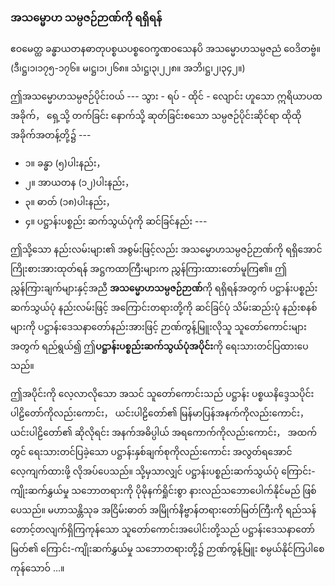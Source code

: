 ### အသမ္မောဟ သမ္ပဇဉ်ဉာဏ်ကို ရရှိရန်

ဧဝမေတ္ထ ခန္ဓာယတနဓာတုပစ္စယပစ္စဝေက္ခဏဝသေနပိ အသမ္မောဟသမ္ပဇညံ ဝေဒိတဗ္ဗံ။
(ဒီ၊ဋ္ဌ၊၁၊၁၇၅-၁၇၆။ မ၊ဋ္ဌ၊၁၊၂၆၈။ သံ၊ဋ္ဌ၊၃၊၂၂၈။ အဘိ၊ဋ္ဌ၊၂၊၃၄၂။)

ဤအသမ္မောဟသမ္ပဇဉ်ပိုင်းဝယ် --- သွား - ရပ် - ထိုင် - လျောင်း ဟူသော ဣရိယာပထအခိုက်， ရှေ့သို့ တက်ခြင်း နောက်သို့ ဆုတ်ခြင်းစသော သမ္ပဇဉ်ပိုင်းဆိုင်ရာ ထိုထိုအခိုက်အတန့်တို့၌ ---

- ၁။ ခန္ဓာ (၅)ပါးနည်း，
- ၂။ အာယတန (၁၂)ပါးနည်း，
- ၃။ ဓာတ် (၁၈)ပါးနည်း，
- ၄။ ပဋ္ဌာန်းပစ္စည်း ဆက်သွယ်ပုံကို ဆင်ခြင်နည်း ---

ဤသို့သော နည်းလမ်းများ၏ အစွမ်းဖြင့်လည်း အသမ္မောဟသမ္ပဇဉ်ဉာဏ်ကို ရရှိအောင် ကြိုးစားအားထုတ်ရန် အဋ္ဌကထာကြီးများက ညွှန်ကြားထားတော်မူကြ၏။ 
ဤညွှန်ကြားချက်များနှင့်အညီ **အသမ္မောဟသမ္ပဇဉ်ဉာဏ်**ကို ရရှိရန်အတွက် ပဋ္ဌာန်းပစ္စည်းဆက်သွယ်ပုံ နည်းလမ်းဖြင့် အကြောင်းတရားတို့ကို ဆင်ခြင်ပုံ သိမ်းဆည်းပုံ နည်းစနစ်များကို ပဋ္ဌာန်းဒေသနာတော်နည်းအားဖြင့် ဉာဏ်ကွန့်မြူးလိုသူ သူတော်ကောင်းများအတွက် ရည်ရွယ်၍ ဤ**ပဋ္ဌာန်းပစ္စည်းဆက်သွယ်ပုံအပိုင်း**ကို ရေးသားတင်ပြထားပေသည်။

ဤအပိုင်းကို လေ့လာလိုသော အသင် သူတော်ကောင်းသည် ပဋ္ဌာန်း ပစ္စယနိဒ္ဒေသပိုင်း ပါဠိတော်ကိုလည်းကောင်း， ယင်းပါဠိတော်၏ မြန်မာပြန်အနက်ကိုလည်းကောင်း， ယင်းပါဠိတော်၏ ဆိုလိုရင်း အနက်အဓိပ္ပါယ် အရကောက်ကိုလည်းကောင်း， အထက်တွင် ရေးသားတင်ပြခဲ့သော ပဋ္ဌာန်းနှစ်ချက်စုကိုလည်းကောင်း အလွတ်ရအောင် လေ့ကျက်ထားဖို့ လိုအပ်ပေသည်။ 
သို့မှသာလျှင် ပဋ္ဌာန်းပစ္စည်းဆက်သွယ်ပုံ ကြောင်း-ကျိုးဆက်နွှယ်မှု သဘောတရားကို ပိုမိုနက်ရှိုင်းစွာ နားလည်သဘောပေါက်နိုင်မည် ဖြစ်ပေသည်။ 
မဟာသန္တိသုခ အငြိမ်းဓာတ် အမြိုက်နိဗ္ဗာန်တရားတော်မြတ်ကြီးကို ရည်သန်တောင့်တလျက်ရှိကြကုန်သော သူတော်ကောင်းအပေါင်းတို့သည် ပဋ္ဌာန်းဒေသနာတော်မြတ်၏ ကြောင်း-ကျိုးဆက်နွှယ်မှု သဘောတရားတို့၌ ဉာဏ်ကွန့်မြူး စမ္ပယ်နိုင်ကြပါစေကုန်သောဝ် ...။